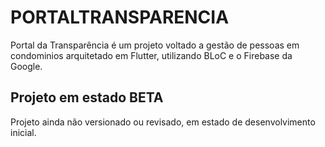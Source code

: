 # PORTALTRANSPARENCIA

Portal da Transparência é um projeto voltado a gestão de pessoas em condominios arquitetado em Flutter, utilizando BLoC e o Firebase da Google.

## Projeto em estado BETA

Projeto ainda não versionado ou revisado, em estado de desenvolvimento inicial.

